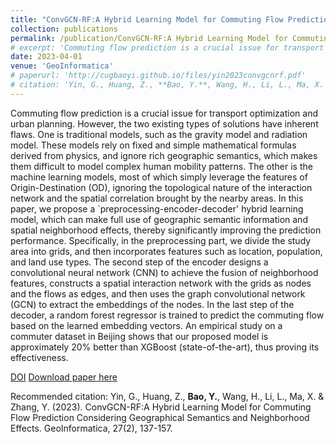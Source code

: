 ```yaml
---
title: "ConvGCN-RF:A Hybrid Learning Model for Commuting Flow Prediction Considering Geographical Semantics and Neighborhood Effects"
collection: publications
permalink: /publication/ConvGCN-RF:A Hybrid Learning Model for Commuting Flow Prediction Considering Geographical Semantics and Neighborhood Effects
# excerpt: 'Commuting flow prediction is a crucial issue for transport optimization and urban planning. However, the two existing types of solutions have inherent flaws. One is traditional models, such as the gravity model and radiation model. These models rely on fixed and simple mathematical formulas derived from physics, and ignore rich geographic semantics, which makes them difficult to model complex human mobility patterns. The other is the machine learning models, most of which simply leverage the features of Origin-Destination (OD), ignoring the topological nature of the interaction network and the spatial correlation brought by the nearby areas. In this paper, we propose a `preprocessing-encoder-decoder' hybrid learning model, which can make full use of geographic semantic information and spatial neighborhood effects, thereby significantly improving the prediction performance. Specifically, in the preprocessing part, we divide the study area into grids, and then incorporates features such as location, population, and land use types. The second step of the encoder designs a convolutional neural network (CNN) to achieve the fusion of neighborhood features, constructs a spatial interaction network with the grids as nodes and the flows as edges, and then uses the graph convolutional network (GCN) to extract the embeddings of the nodes. In the last step of the decoder, a random forest regressor is trained to predict the commuting flow based on the learned embedding vectors. An empirical study on a commuter dataset in Beijing shows that our proposed model is approximately 20% better than XGBoost (state-of-the-art), thus proving its effectiveness.'
date: 2023-04-01
venue: 'GeoInformatica'
# paperurl: 'http://cugbaoyi.github.io/files/yin2023convgcnrf.pdf'
# citation: 'Yin, G., Huang, Z., **Bao, Y.**, Wang, H., Li, L., Ma, X. & Zhang, Y. (2023). ConvGCN-RF:A Hybrid Learning Model for Commuting Flow Prediction Considering Geographical Semantics and Neighborhood Effects. GeoInformatica, 27(2), 137-157.'
---
```

Commuting flow prediction is a crucial issue for transport optimization and urban planning. However, the two existing types of solutions have inherent flaws. One is traditional models, such as the gravity model and radiation model. These models rely on fixed and simple mathematical formulas derived from physics, and ignore rich geographic semantics, which makes them difficult to model complex human mobility patterns. The other is the machine learning models, most of which simply leverage the features of Origin-Destination (OD), ignoring the topological nature of the interaction network and the spatial correlation brought by the nearby areas. In this paper, we propose a `preprocessing-encoder-decoder' hybrid learning model, which can make full use of geographic semantic information and spatial neighborhood effects, thereby significantly improving the prediction performance. Specifically, in the preprocessing part, we divide the study area into grids, and then incorporates features such as location, population, and land use types. The second step of the encoder designs a convolutional neural network (CNN) to achieve the fusion of neighborhood features, constructs a spatial interaction network with the grids as nodes and the flows as edges, and then uses the graph convolutional network (GCN) to extract the embeddings of the nodes. In the last step of the decoder, a random forest regressor is trained to predict the commuting flow based on the learned embedding vectors. An empirical study on a commuter dataset in Beijing shows that our proposed model is approximately 20% better than XGBoost (state-of-the-art), thus proving its effectiveness.

[DOI](https://doi.org/10.1007/s10707-022-00467-0)
[Download paper here](http://cugbaoyi.github.io/files/yin2023convgcnrf.pdf)

Recommended citation: Yin, G., Huang, Z., **Bao, Y.**, Wang, H., Li, L., Ma, X. & Zhang, Y. (2023). ConvGCN-RF:A Hybrid Learning Model for Commuting Flow Prediction Considering Geographical Semantics and Neighborhood Effects. GeoInformatica, 27(2), 137-157.
